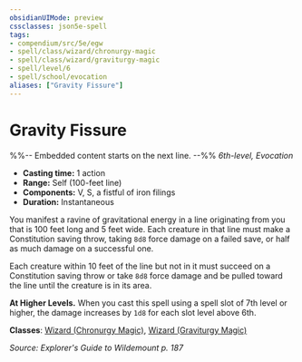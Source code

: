 ```yaml
---
obsidianUIMode: preview
cssclasses: json5e-spell
tags:
- compendium/src/5e/egw
- spell/class/wizard/chronurgy-magic
- spell/class/wizard/graviturgy-magic
- spell/level/6
- spell/school/evocation
aliases: ["Gravity Fissure"]
---
```

# Gravity Fissure
%%-- Embedded content starts on the next line. --%%
*6th-level, Evocation*  

- **Casting time:** 1 action
- **Range:** Self (100-feet line)
- **Components:** V, S, a fistful of iron filings
- **Duration:** Instantaneous

You manifest a ravine of gravitational energy in a line originating from you that is 100 feet long and 5 feet wide. Each creature in that line must make a Constitution saving throw, taking `8d8` force damage on a failed save, or half as much damage on a successful one.

Each creature within 10 feet of the line but not in it must succeed on a Constitution saving throw or take `8d8` force damage and be pulled toward the line until the creature is in its area.

**At Higher Levels.** When you cast this spell using a spell slot of 7th level or higher, the damage increases by `1d8` for each slot level above 6th.

**Classes**: [Wizard (Chronurgy Magic)](/Systems/5e/classes/wizard-chronurgy-magic-egw.md), [Wizard (Graviturgy Magic)](/Systems/5e/classes/wizard-graviturgy-magic-egw.md)

*Source: Explorer's Guide to Wildemount p. 187*
